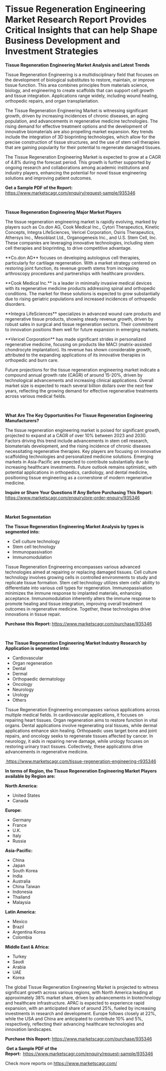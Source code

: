<p><h1>Tissue Regeneration Engineering Market Research Report Provides Critical Insights that can help Shape Business Development and Investment Strategies</h1></p><p><strong>Tissue Regeneration Engineering Market Analysis and Latest Trends</strong></p>
<p><p>Tissue Regeneration Engineering is a multidisciplinary field that focuses on the development of biological substitutes to restore, maintain, or improve tissue function. This area combines principles from materials science, biology, and engineering to create scaffolds that can support cell growth and tissue integration. Applications range widely, including wound healing, orthopedic repairs, and organ transplantation.</p><p>The Tissue Regeneration Engineering Market is witnessing significant growth, driven by increasing incidences of chronic diseases, an aging population, and advancements in regenerative medicine technologies. The rising demand for effective treatment options and the development of innovative biomaterials are also propelling market expansion. Key trends include the integration of 3D bioprinting technologies, which allow for the precise construction of tissue structures, and the use of stem cell therapies that are gaining popularity for their potential to regenerate damaged tissues.</p><p>The Tissue Regeneration Engineering Market is expected to grow at a CAGR of 4.8% during the forecast period. This growth is further supported by ongoing research and collaborations among academic institutions and industry players, enhancing the potential for novel tissue engineering solutions and improving patient outcomes.</p></p>
<p><strong>Get a Sample PDF of the Report:&nbsp;</strong> <a href="https://www.marketscagr.com/enquiry/request-sample/935346?utm_campaign=2804&utm_medium=2&utm_source=Github&utm_content=ia&utm_term=07032025&utm_id=tissue-regeneration-engineering">https://www.marketscagr.com/enquiry/request-sample/935346</a></p>
<p>&nbsp;</p>
<p><strong>Tissue Regeneration Engineering Major Market Players</strong></p>
<p><p>The tissue regeneration engineering market is rapidly evolving, marked by players such as Co.don AG, Cook Medical Inc., Cytori Therapeutics, Kinetic Concepts, Integra LifeSciences, Vericel Corporation, Osiris Therapeutics, Athersys Inc., Mesoblast Ltd., Organogenesis Inc., and U.S. Stem Cell, Inc. These companies are leveraging innovative technologies, including stem cell therapies and bioprinting, to drive competitive advantage.</p><p>**Co.don AG** focuses on developing autologous cell therapies, particularly for cartilage regeneration. With a market strategy centered on restoring joint function, its revenue growth stems from increasing arthroscopy procedures and partnerships with healthcare providers. </p><p>**Cook Medical Inc.** is a leader in minimally invasive medical devices with its regenerative medicine products addressing spinal and orthopedic conditions. The market for these solutions is expected to grow substantially due to rising geriatric populations and increased incidences of orthopedic disorders.</p><p>**Integra LifeSciences** specializes in advanced wound care products and regenerative tissue products, showing steady revenue growth, driven by robust sales in surgical and tissue regeneration sectors. Their commitment to innovation positions them well for future expansion in emerging markets.</p><p>**Vericel Corporation** has made significant strides in personalized regenerative medicine, focusing on products like MACI (matrix-assisted chondrocyte implantation). Its revenue has shown considerable growth, attributed to the expanding applications of its innovative therapies in orthopedic and burn care.</p><p>Future projections for the tissue regeneration engineering market indicate a compound annual growth rate (CAGR) of around 15-20%, driven by technological advancements and increasing clinical applications. Overall market size is expected to reach several billion dollars over the next few years, reflecting the growing demand for effective regenerative treatments across various medical fields.</p></p>
<p>&nbsp;</p>
<p><strong>What Are The Key Opportunities For Tissue Regeneration Engineering Manufacturers?</strong></p>
<p><p>The tissue regeneration engineering market is poised for significant growth, projected to expand at a CAGR of over 10% between 2023 and 2030. Factors driving this trend include advancements in stem cell research, biomaterials development, and the rising incidence of chronic diseases necessitating regenerative therapies. Key players are focusing on innovative scaffolding technologies and personalized medicine solutions. Emerging markets in Asia-Pacific are expected to contribute substantially due to increasing healthcare investments. Future outlook remains optimistic, with potential applications in orthopedics, cardiology, and dental medicine, positioning tissue engineering as a cornerstone of modern regenerative medicine.</p></p>
<p><strong>Inquire or Share Your Questions If Any Before Purchasing This Report:</strong> <a href="https://www.marketscagr.com/enquiry/pre-order-enquiry/935346?utm_campaign=2804&utm_medium=2&utm_source=Github&utm_content=ia&utm_term=07032025&utm_id=tissue-regeneration-engineering">https://www.marketscagr.com/enquiry/pre-order-enquiry/935346</a></p>
<p>&nbsp;</p>
<p><strong>Market Segmentation</strong></p>
<p><strong>The Tissue Regeneration Engineering Market Analysis by types is segmented into:</strong></p>
<p><ul><li>Cell culture technology</li><li>Stem cell technology</li><li>Immunopassivation</li><li>Immunomodulation</li></ul></p>
<p><p>Tissue Regeneration Engineering encompasses various advanced technologies aimed at repairing or replacing damaged tissues. Cell culture technology involves growing cells in controlled environments to study and replicate tissue formation. Stem cell technology utilizes stem cells' ability to differentiate into various cell types for regeneration. Immunopassivation minimizes the immune response to implanted materials, enhancing acceptance. Immunomodulation inherently alters the immune response to promote healing and tissue integration, improving overall treatment outcomes in regenerative medicine. Together, these technologies drive innovations in tissue repair.</p></p>
<p><strong>Purchase this Report:&nbsp;</strong><a href="https://www.marketscagr.com/purchase/935346?utm_campaign=2804&utm_medium=2&utm_source=Github&utm_content=ia&utm_term=07032025&utm_id=tissue-regeneration-engineering">https://www.marketscagr.com/purchase/935346</a></p>
<p>&nbsp;</p>
<p><strong>The Tissue Regeneration Engineering Market Industry Research by Application is segmented into:</strong></p>
<p><ul><li>Cardiovascular</li><li>Organ regeneration</li><li>Dental</li><li>Dermal</li><li>Orthopaedic dermatology</li><li>Oncology</li><li>Neurology</li><li>Urology</li><li>Others</li></ul></p>
<p><p>Tissue Regeneration Engineering encompasses various applications across multiple medical fields. In cardiovascular applications, it focuses on repairing heart tissues. Organ regeneration aims to restore function in vital organs. Dental applications involve regenerating oral tissues, while dermal applications enhance skin healing. Orthopaedic uses target bone and joint repairs, and oncology seeks to regenerate tissues affected by cancer. In neurology, it aids in repairing nerve damage, while urology focuses on restoring urinary tract tissues. Collectively, these applications drive advancements in regenerative medicine.</p></p>
<p><a href="https://www.marketscagr.com/tissue-regeneration-engineering-r935346?utm_campaign=2804&utm_medium=2&utm_source=Github&utm_content=ia&utm_term=07032025&utm_id=tissue-regeneration-engineering">&nbsp;https://www.marketscagr.com/tissue-regeneration-engineering-r935346</a></p>
<p><strong>In terms of Region, the Tissue Regeneration Engineering Market Players available by Region are:</strong></p>
<p>
    <p> <strong> North America: </strong>
        <ul>
            <li>United States</li>
            <li>Canada</li>
        </ul>
        </p> 
    <p> <strong> Europe: </strong>
        <ul>
            <li>Germany</li>
            <li>France</li>
            <li>U.K.</li>
            <li>Italy</li>
            <li>Russia</li>
        </ul>
        </p> 
    <p> <strong> Asia-Pacific: </strong>
        <ul>
            <li>China</li>
            <li>Japan</li>
            <li>South Korea</li>
            <li>India</li>
            <li>Australia</li>
            <li>China Taiwan</li>
            <li>Indonesia</li>
            <li>Thailand</li>
            <li>Malaysia</li>
        </ul>
        </p> 
    <p> <strong> Latin America: </strong>
        <ul>
            <li>Mexico</li>
            <li>Brazil</li>
            <li>Argentina Korea</li>
            <li>Colombia</li>
        </ul>
        </p> 
    <p> <strong> Middle East & Africa: </strong>
        <ul>
            <li>Turkey</li>
            <li>Saudi</li>
            <li>Arabia</li>
            <li>UAE</li>
            <li>Korea</li>
        </ul>
    </p>
    </p>
<p><p>The global Tissue Regeneration Engineering Market is projected to witness significant growth across various regions, with North America leading at approximately 38% market share, driven by advancements in biotechnology and healthcare infrastructure. APAC is expected to experience rapid expansion, with an anticipated share of around 25%, fueled by increasing investments in research and development. Europe follows closely at 22%, while the USA and China are anticipated to contribute 10% and 5%, respectively, reflecting their advancing healthcare technologies and innovation landscapes.</p></p>
<p><strong>Purchase this Report: </strong><a href="https://www.marketscagr.com/purchase/935346?utm_campaign=2804&utm_medium=2&utm_source=Github&utm_content=ia&utm_term=07032025&utm_id=tissue-regeneration-engineering">https://www.marketscagr.com/purchase/935346</a></p>
<p>&nbsp;<strong>Get a Sample PDF of the Report:&nbsp;&nbsp;</strong><a href="https://www.marketscagr.com/enquiry/request-sample/935346?utm_campaign=2804&utm_medium=2&utm_source=Github&utm_content=ia&utm_term=07032025&utm_id=tissue-regeneration-engineering">https://www.marketscagr.com/enquiry/request-sample/935346</a></p>
<p><strong></strong></p>
<p>Check more reports on <a href="https://www.marketscagr.com/?utm_campaign=2804&utm_medium=2&utm_source=Github&utm_content=ia&utm_term=07032025&utm_id=tissue-regeneration-engineering">https://www.marketscagr.com/</a></p>